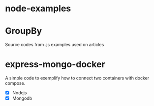 # node-examples
<h1>GroupBy</h1>
Source codes from .js examples used on articles
<h1>express-mongo-docker</h1>
A simple code to exemplify how to connect two containers with docker compose.

- [x] Nodejs
- [x] Mongodb

